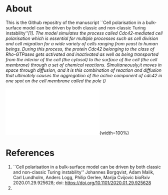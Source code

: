 # About 
This is the Github repositry of the manuscript ``Cell polarisation in a bulk-surface model can be driven by both classic and non-classic Turing instability''<cite>[1]<cite>. The model simulates the process called Cdc42-mediated cell polarisation which is essential for multiple processes such as cell division and cell migration for a wide variety of cells ranging from yeast to human beings. During this process, the protein Cdc42 belonging to the class of Rho-GTPases gets activated and inactivated as well as being transported from the interior of the cell (the cytosol) to the surface of the cell (the cell membrane) through a set of chemical reactions. Simultaneously,it moves in space through diffusion, and it is this combination of reaction and diffusion that ultimately causes the aggregation of the active component of cdc42 in one spot on the cell membrane called the pole () 





![**Figure 1:** The evolution of a pole being a single spot of active cdc42 for two different cases: (A) Classic Turing instability and (B) Non-classic Turing instability.](./Figures/evolutionPattern/evolutionPattern.pdf "Title"){width=100%}





























# References
1. ``Cell polarisation in a bulk-surface model can be driven by both classic and non-classic Turing instability''
Johannes Borgqvist, Adam Malik, Carl Lundholm, Anders Logg, Philip Gerlee, Marija Cvijovic
bioRxiv 2020.01.29.925628; doi: https://doi.org/10.1101/2020.01.29.925628 
2.
